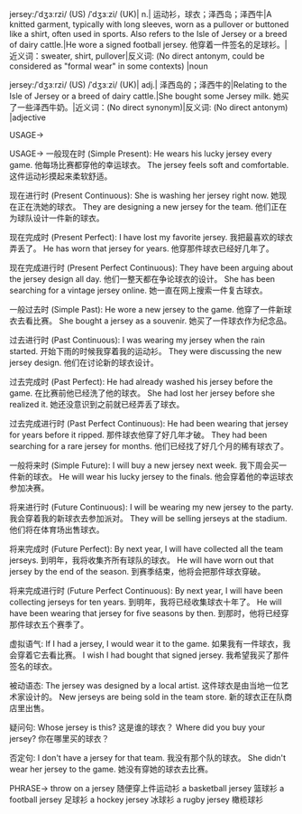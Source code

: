 jersey:/ˈdʒɜːrzi/ (US) /ˈdʒɜːzi/ (UK)| n.| 运动衫，球衣；泽西岛；泽西牛|A knitted garment, typically with long sleeves, worn as a pullover or buttoned like a shirt, often used in sports. Also refers to the Isle of Jersey or a breed of dairy cattle.|He wore a signed football jersey. 他穿着一件签名的足球衫。|近义词：sweater, shirt, pullover|反义词: (No direct antonym, could be considered as "formal wear" in some contexts) |noun

jersey:/ˈdʒɜːrzi/ (US) /ˈdʒɜːzi/ (UK)| adj.| 泽西岛的；泽西牛的|Relating to the Isle of Jersey or a breed of dairy cattle.|She bought some Jersey milk. 她买了一些泽西牛奶。|近义词：(No direct synonym)|反义词: (No direct antonym) |adjective


USAGE->

USAGE->
一般现在时 (Simple Present):
He wears his lucky jersey every game.  他每场比赛都穿他的幸运球衣。
The jersey feels soft and comfortable. 这件运动衫摸起来柔软舒适。

现在进行时 (Present Continuous):
She is washing her jersey right now. 她现在正在洗她的球衣。
They are designing a new jersey for the team. 他们正在为球队设计一件新的球衣。

现在完成时 (Present Perfect):
I have lost my favorite jersey. 我把最喜欢的球衣弄丢了。
He has worn that jersey for years. 他穿那件球衣已经好几年了。

现在完成进行时 (Present Perfect Continuous):
They have been arguing about the jersey design all day. 他们一整天都在争论球衣的设计。
She has been searching for a vintage jersey online. 她一直在网上搜索一件复古球衣。

一般过去时 (Simple Past):
He wore a new jersey to the game. 他穿了一件新球衣去看比赛。
She bought a jersey as a souvenir. 她买了一件球衣作为纪念品。

过去进行时 (Past Continuous):
I was wearing my jersey when the rain started.  开始下雨的时候我穿着我的运动衫。
They were discussing the new jersey design. 他们在讨论新的球衣设计。

过去完成时 (Past Perfect):
He had already washed his jersey before the game. 在比赛前他已经洗了他的球衣。
She had lost her jersey before she realized it. 她还没意识到之前就已经弄丢了球衣。

过去完成进行时 (Past Perfect Continuous):
He had been wearing that jersey for years before it ripped.  那件球衣他穿了好几年才破。
They had been searching for a rare jersey for months.  他们已经找了好几个月的稀有球衣了。


一般将来时 (Simple Future):
I will buy a new jersey next week. 我下周会买一件新的球衣。
He will wear his lucky jersey to the finals. 他会穿着他的幸运球衣参加决赛。

将来进行时 (Future Continuous):
I will be wearing my new jersey to the party. 我会穿着我的新球衣去参加派对。
They will be selling jerseys at the stadium. 他们将在体育场出售球衣。

将来完成时 (Future Perfect):
By next year, I will have collected all the team jerseys. 到明年，我将收集齐所有球队的球衣。
He will have worn out that jersey by the end of the season. 到赛季结束，他将会把那件球衣穿破。

将来完成进行时 (Future Perfect Continuous):
By next year, I will have been collecting jerseys for ten years. 到明年，我将已经收集球衣十年了。
He will have been wearing that jersey for five seasons by then. 到那时，他将已经穿那件球衣五个赛季了。


虚拟语气:
If I had a jersey, I would wear it to the game. 如果我有一件球衣，我会穿着它去看比赛。
I wish I had bought that signed jersey. 我希望我买了那件签名的球衣。

被动语态:
The jersey was designed by a local artist. 这件球衣是由当地一位艺术家设计的。
New jerseys are being sold in the team store.  新的球衣正在队商店里出售。

疑问句:
Whose jersey is this? 这是谁的球衣？
Where did you buy your jersey? 你在哪里买的球衣？

否定句:
I don't have a jersey for that team. 我没有那个队的球衣。
She didn't wear her jersey to the game. 她没有穿她的球衣去比赛。



PHRASE->
throw on a jersey  随便穿上件运动衫
a basketball jersey 篮球衫
a football jersey 足球衫
a hockey jersey 冰球衫
a rugby jersey 橄榄球衫
